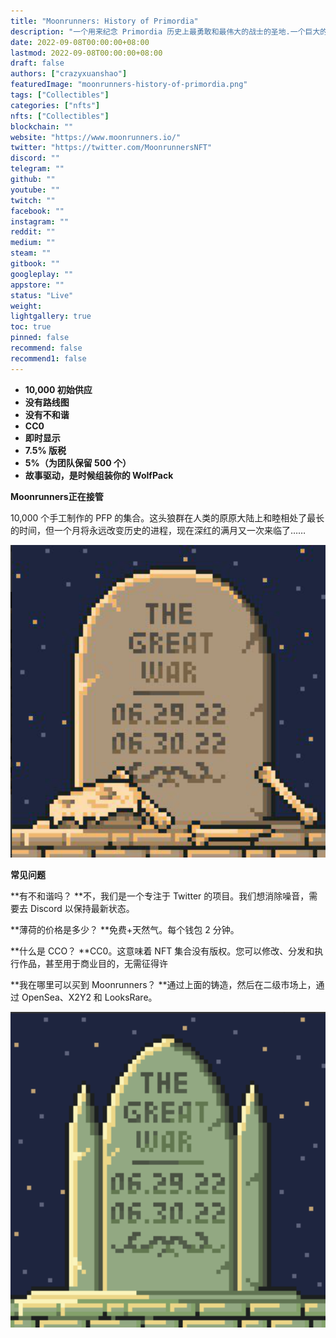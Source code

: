 ```yaml
---
title: "Moonrunners: History of Primordia"
description: "一个用来纪念 Primordia 历史上最勇敢和最伟大的战士的圣地.一个巨大的迷宫，对所有部落来说都是神圣的，部分被森林开垦"
date: 2022-09-08T00:00:00+08:00
lastmod: 2022-09-08T00:00:00+08:00
draft: false
authors: ["crazyxuanshao"]
featuredImage: "moonrunners-history-of-primordia.png"
tags: ["Collectibles"]
categories: ["nfts"]
nfts: ["Collectibles"]
blockchain: ""
website: "https://www.moonrunners.io/"
twitter: "https://twitter.com/MoonrunnersNFT"
discord: ""
telegram: ""
github: ""
youtube: ""
twitch: ""
facebook: ""
instagram: ""
reddit: ""
medium: ""
steam: ""
gitbook: ""
googleplay: ""
appstore: ""
status: "Live"
weight: 
lightgallery: true
toc: true
pinned: false
recommend: false
recommend1: false
---
```

- **10,000 初始供应**
- **没有路线图**
- **没有不和谐**
- **CC0**
- **即时显示**
- **7.5% 版税**
- **5%（为团队保留 500 个）**
- **故事驱动，是时候组装你的 WolfPack**



**Moonrunners正在接管**

10,000 个手工制作的 PFP 的集合。这头狼群在人类的原原大陆上和睦相处了最长的时间，但一个月将永远改变历史的进程，现在深红的满月又一次来临了……

![dada](dada.png)

**常见问题**

**有不和谐吗？
**不，我们是一个专注于 Twitter 的项目。我们想消除噪音，需要去 Discord 以保持最新状态。

**薄荷的价格是多少？
**免费+天然气。每个钱包 2 分钟。

**什么是 CCO？
**CC0。这意味着 NFT 集合没有版权。您可以修改、分发和执行作品，甚至用于商业目的，无需征得许

**我在哪里可以买到 Moonrunners？
**通过上面的铸造，然后在二级市场上，通过 OpenSea、X2Y2 和 LooksRare。

![czxc](czxc.png)